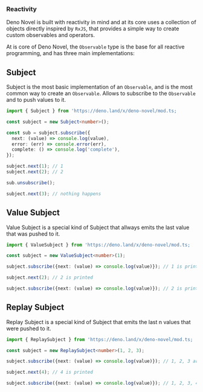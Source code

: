 ### Reactivity

Deno Novel is built with reactivity in mind and at its core uses a collection of objects directly inspired by `RxJS`, that provides a simple way to create custom observables and operators.

At is core of Deno Novel, the `Observable` type is the base for all reactive programming, and has three main implementations:

## Subject

Subject is the most basic implementation of an `Observable`, and is the most common way to create an `Observable`. Allows to subscribe to the `Observable` and to push values to it.

```ts
import { Subject } from 'https://deno.land/x/deno-novel/mod.ts;

const subject = new Subject<number>();

const sub = subject.subscribe({
  next: (value) => console.log(value),
  error: (err) => console.error(err),
  complete: () => console.log('complete'),
});

subject.next(1); // 1
subject.next(2); // 2

sub.unsubscribe();

subject.next(3); // nothing happens
```

## Value Subject

Value Subject is a special kind of Subject that allways emits the last value that was pushed to it.

```ts
import { ValueSubject } from 'https://deno.land/x/deno-novel/mod.ts;

const subject = new ValueSubject<number>(1);

subject.subscribe({next: (value) => console.log(value)}); // 1 is printed

subject.next(2); // 2 is printed

subject.subscribe({next: (value) => console.log(value)}); // 2 is printed
```

## Replay Subject

Replay Subject is a special kind of Subject that emits the last n values that were pushed to it.

```ts
import { ReplaySubject } from 'https://deno.land/x/deno-novel/mod.ts;

const subject = new ReplaySubject<number>(1, 2, 3);

subject.subscribe({next: (value) => console.log(value)}); // 1, 2, 3 are printed

subject.next(4); // 4 is printed

subject.subscribe({next: (value) => console.log(value)}); // 1, 2, 3, 4 are printed
```
